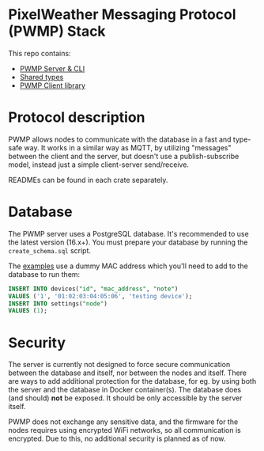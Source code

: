 # PixelWeather Messaging Protocol (PWMP) Stack
This repo contains:
- [PWMP Server & CLI](pwmp-server/)
- [Shared types](pwmp-types/)
- [PWMP Client library](pwmp-client/)

# Protocol description
PWMP allows nodes to communicate with the database in a fast and type-safe way. It works in a similar way as MQTT, by utilizing "messages" between the client and the server, but doesn't use a publish-subscribe model, instead just a simple client-server send/receive.

READMEs can be found in each crate separately.

# Database
The PWMP server uses a PostgreSQL database. It's recommended to use the latest version (16.x+). You must prepare your database by running the `create_schema.sql` script.

The [examples](pwmp-client/examples/) use a dummy MAC address which you'll need to add to the database to run them:
```sql
INSERT INTO devices("id", "mac_address", "note")
VALUES ('1', '01:02:03:04:05:06', 'testing device');
INSERT INTO settings("node")
VALUES (1);
```

# Security
The server is currently not designed to force secure communication between the database and itself, nor between the nodes and itself. There are ways to add additional protection for the database, for eg. by using both the server and the database in Docker container(s). The database does (and should) **not** be exposed. It should be only accessible by the server itself.

PWMP does not exchange any sensitive data, and the firmware for the nodes requires using encrypted WiFi networks, so all communication is encrypted. Due to this, no additional security is planned as of now.